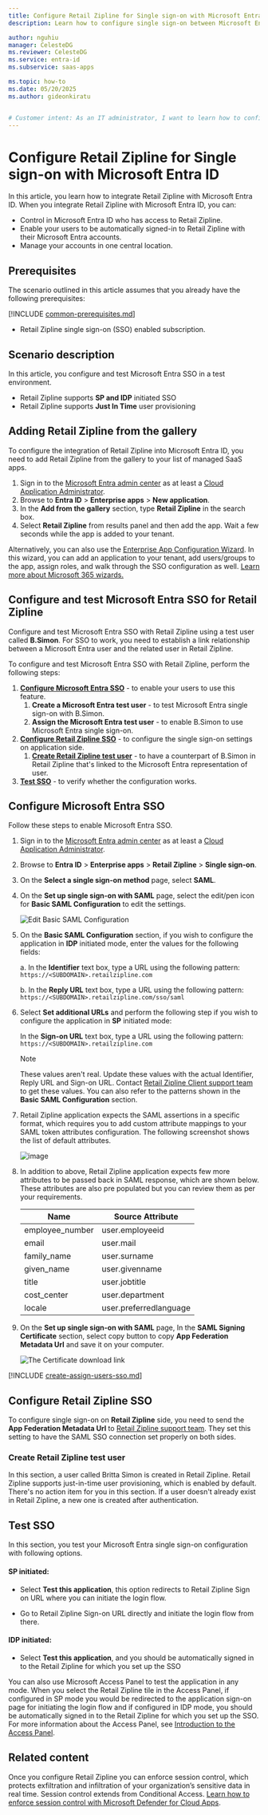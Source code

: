 ```yaml
---
title: Configure Retail Zipline for Single sign-on with Microsoft Entra ID
description: Learn how to configure single sign-on between Microsoft Entra ID and Retail Zipline.

author: nguhiu
manager: CelesteDG
ms.reviewer: CelesteDG
ms.service: entra-id
ms.subservice: saas-apps

ms.topic: how-to
ms.date: 05/20/2025
ms.author: gideonkiratu


# Customer intent: As an IT administrator, I want to learn how to configure single sign-on between Microsoft Entra ID and Retail Zipline so that I can control who has access to Retail Zipline, enable automatic sign-in with Microsoft Entra accounts, and manage my accounts in one central location.
---
```


# Configure Retail Zipline for Single sign-on with Microsoft Entra ID

In this article,  you learn how to integrate Retail Zipline with Microsoft Entra ID. When you integrate Retail Zipline with Microsoft Entra ID, you can:

* Control in Microsoft Entra ID who has access to Retail Zipline.
* Enable your users to be automatically signed-in to Retail Zipline with their Microsoft Entra accounts.
* Manage your accounts in one central location.

## Prerequisites
The scenario outlined in this article assumes that you already have the following prerequisites:

[!INCLUDE [common-prerequisites.md](~/identity/saas-apps/includes/common-prerequisites.md)]
* Retail Zipline single sign-on (SSO) enabled subscription.

## Scenario description

In this article,  you configure and test Microsoft Entra SSO in a test environment.

* Retail Zipline supports **SP and IDP** initiated SSO
* Retail Zipline supports **Just In Time** user provisioning

## Adding Retail Zipline from the gallery

To configure the integration of Retail Zipline into Microsoft Entra ID, you need to add Retail Zipline from the gallery to your list of managed SaaS apps.

1. Sign in to the [Microsoft Entra admin center](https://entra.microsoft.com) as at least a [Cloud Application Administrator](~/identity/role-based-access-control/permissions-reference.md#cloud-application-administrator).
1. Browse to **Entra ID** > **Enterprise apps** > **New application**.
1. In the **Add from the gallery** section, type **Retail Zipline** in the search box.
1. Select **Retail Zipline** from results panel and then add the app. Wait a few seconds while the app is added to your tenant.

 Alternatively, you can also use the [Enterprise App Configuration Wizard](https://portal.office.com/AdminPortal/home?Q=Docs#/azureadappintegration). In this wizard, you can add an application to your tenant, add users/groups to the app, assign roles, and walk through the SSO configuration as well. [Learn more about Microsoft 365 wizards.](/microsoft-365/admin/misc/azure-ad-setup-guides)


<a name='configure-and-test-azure-ad-sso-for-retail-zipline'></a>

## Configure and test Microsoft Entra SSO for Retail Zipline

Configure and test Microsoft Entra SSO with Retail Zipline using a test user called **B.Simon**. For SSO to work, you need to establish a link relationship between a Microsoft Entra user and the related user in Retail Zipline.

To configure and test Microsoft Entra SSO with Retail Zipline, perform the following steps:

1. **[Configure Microsoft Entra SSO](#configure-azure-ad-sso)** - to enable your users to use this feature.
    1. **Create a Microsoft Entra test user** - to test Microsoft Entra single sign-on with B.Simon.
    1. **Assign the Microsoft Entra test user** - to enable B.Simon to use Microsoft Entra single sign-on.
1. **[Configure Retail Zipline SSO](#configure-retail-zipline-sso)** - to configure the single sign-on settings on application side.
    1. **[Create Retail Zipline test user](#create-retail-zipline-test-user)** - to have a counterpart of B.Simon in Retail Zipline that's linked to the Microsoft Entra representation of user.
1. **[Test SSO](#test-sso)** - to verify whether the configuration works.

<a name='configure-azure-ad-sso'></a>

## Configure Microsoft Entra SSO

Follow these steps to enable Microsoft Entra SSO.

1. Sign in to the [Microsoft Entra admin center](https://entra.microsoft.com) as at least a [Cloud Application Administrator](~/identity/role-based-access-control/permissions-reference.md#cloud-application-administrator).
1. Browse to **Entra ID** > **Enterprise apps** > **Retail Zipline** > **Single sign-on**.
1. On the **Select a single sign-on method** page, select **SAML**.
1. On the **Set up single sign-on with SAML** page, select the edit/pen icon for **Basic SAML Configuration** to edit the settings.

   ![Edit Basic SAML Configuration](common/edit-urls.png)

1. On the **Basic SAML Configuration** section, if you wish to configure the application in **IDP** initiated mode, enter the values for the following fields:

    a. In the **Identifier** text box, type a URL using the following pattern:
    `https://<SUBDOMAIN>.retailzipline.com`

    b. In the **Reply URL** text box, type a URL using the following pattern:
    `https://<SUBDOMAIN>.retailzipline.com/sso/saml`

1. Select **Set additional URLs** and perform the following step if you wish to configure the application in **SP** initiated mode:

    In the **Sign-on URL** text box, type a URL using the following pattern:
    `https://<SUBDOMAIN>.retailzipline.com`

	> [!NOTE]
	> These values aren't real. Update these values with the actual Identifier, Reply URL and Sign-on URL. Contact [Retail Zipline Client support team](mailto:support@retailzipline.com) to get these values. You can also refer to the patterns shown in the **Basic SAML Configuration** section.

1. Retail Zipline application expects the SAML assertions in a specific format, which requires you to add custom attribute mappings to your SAML token attributes configuration. The following screenshot shows the list of default attributes.

	![image](common/default-attributes.png)

1. In addition to above, Retail Zipline application expects few more attributes to be passed back in SAML response, which are shown below. These attributes are also pre populated but you can review them as per your requirements.
	
	| Name |  Source Attribute|
	| ----------------- | --------- |
	| employee_number | user.employeeid |
	| email | user.mail |
	| family_name | user.surname |
    | given_name | user.givenname |
	| title | user.jobtitle |
    | cost_center | user.department |
	| locale | user.preferredlanguage |

1. On the **Set up single sign-on with SAML** page, In the **SAML Signing Certificate** section, select copy button to copy **App Federation Metadata Url** and save it on your computer.

	![The Certificate download link](common/copy-metadataurl.png)
<a name='create-an-azure-ad-test-user'></a>

[!INCLUDE [create-assign-users-sso.md](~/identity/saas-apps/includes/create-assign-users-sso.md)]

## Configure Retail Zipline SSO

To configure single sign-on on **Retail Zipline** side, you need to send the **App Federation Metadata Url** to [Retail Zipline support team](mailto:support@retailzipline.com). They set this setting to have the SAML SSO connection set properly on both sides.

### Create Retail Zipline test user

In this section, a user called Britta Simon is created in Retail Zipline. Retail Zipline supports just-in-time user provisioning, which is enabled by default. There's no action item for you in this section. If a user doesn't already exist in Retail Zipline, a new one is created after authentication.

## Test SSO 

In this section, you test your Microsoft Entra single sign-on configuration with following options. 

#### SP initiated:

* Select **Test this application**, this option redirects to Retail Zipline Sign on URL where you can initiate the login flow.  

* Go to Retail Zipline Sign-on URL directly and initiate the login flow from there.

#### IDP initiated:

* Select **Test this application**, and you should be automatically signed in to the Retail Zipline for which you set up the SSO 

You can also use Microsoft Access Panel to test the application in any mode. When you select the Retail Zipline tile in the Access Panel, if configured in SP mode you would be redirected to the application sign-on page for initiating the login flow and if configured in IDP mode, you should be automatically signed in to the Retail Zipline for which you set up the SSO. For more information about the Access Panel, see [Introduction to the Access Panel](https://support.microsoft.com/account-billing/sign-in-and-start-apps-from-the-my-apps-portal-2f3b1bae-0e5a-4a86-a33e-876fbd2a4510).

## Related content

Once you configure Retail Zipline you can enforce session control, which protects exfiltration and infiltration of your organization’s sensitive data in real time. Session control extends from Conditional Access. [Learn how to enforce session control with Microsoft Defender for Cloud Apps](/cloud-app-security/proxy-deployment-any-app).
